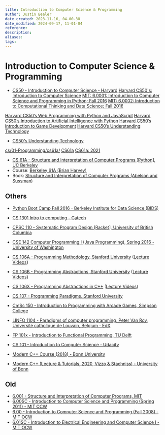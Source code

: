 ```yaml
---
title: Introduction to Computer Science & Programming
author: Justin Bealer
date_created: 2023-11-16, 04-00-38
date_modified: 2024-09-17, 11-01-04
reference: 
description: 
aliases: 
tags: 
---
```

# Introduction to Computer Science & Programming

- [CS50 - Introduction to Computer Science - Harvard](https://cs50.tv/)
[Harvard CS50's: Introduction to Computer Science](https://cs50.harvard.edu/college/2021/spring/)
[MIT: 6.0001: Introduction to Computer Science and Programming in Python; Fall 2016](https://ocw.mit.edu/courses/electrical-engineering-and-computer-science/6-0001-introduction-to-computer-science-and-programming-in-python-fall-2016/)
[MIT: 6.0002: Introduction to Computational Thinking and Data Science; Fall 2016](https://ocw.mit.edu/courses/electrical-engineering-and-computer-science/6-0002-introduction-to-computational-thinking-and-data-science-fall-2016/)


[Harvard CS50’s Web Programming with Python and JavaScript](https://cs50.harvard.edu/extension/web/2021/spring/)
[Harvard CS50’s Introduction to Artificial Intelligence with Python](https://cs50.harvard.edu/extension/ai/2021/spring/)
[Harvard CS50’s Introduction to Game Development](https://cs50.harvard.edu/extension/games/2020/fall/)
[Harvard CS50’s Understanding Technology](https://cs50.harvard.edu/technology/2017/)
- [CS50's Understanding Technology](https://www.youtube.com/playlist?list=PLhQjrBD2T382p8amnvUp1rws1p7n7gJ2p)

[cs/01-Programming/cs61a/](https://github.com/Phantas0s/playground/tree/master/cs/01-Programming/cs61a)
[CS61a](https://github.com/yngz/cs61a)
[CS61a: 2021](https://cs61a.org/)
- [CS 61A - Structure and Interpretation of Computer Programs [Python], UC Berkeley](https://cs61a.org/)
- Course: [Berkeley 61A (Brian Harvey)](https://archive.org/details/ucberkeley-webcast-PL3E89002AA9B9879E?sort=titleSorter)
- Book: [Structure and Interpretation of Computer Programs (Abelson and Sussman)](https://mitpress.mit.edu/sites/default/files/sicp/full-text/book/book.html)

## Others

- [Python Boot Camp Fall 2016 - Berkeley Institute for Data Science (BIDS)](https://www.youtube.com/playlist?list=PLKW2Azk23ZtSeBcvJi0JnL7PapedOvwz9)
- [CS 1301 Intro to computing - Gatech](https://www.cc.gatech.edu/classes/AY2016/cs1301c_fall/)

- [CPSC 110 - Systematic Program Design [Racket], University of British Columbia](https://www.youtube.com/channel/UC7dEjIUwSxSNcW4PqNRQW8w/playlists?view=1&flow=grid&sort=da)
- [CSE 142 Computer Programming I (Java Programming), Spring 2016 - University of Washington](https://courses.cs.washington.edu/courses/cse142/16sp/calendar.shtml)

- [CS 106A - Programming Methodology, Stanford University](https://see.stanford.edu/Course/CS106A) ([Lecture Videos](https://www.youtube.com/playlist?list=PL84A56BC7F4A1F852))
- [CS 106B - Programming Abstractions, Stanford University](https://see.stanford.edu/Course/CS106B) ([Lecture Videos](https://www.youtube.com/playlist?list=PLnfg8b9vdpLn9exZweTJx44CII1bYczuk))
- [CS 106X - Programming Abstractions in C++](http://web.stanford.edu/class/cs106x/) ([Lecture Videos](https://www.youtube.com/playlist?list=PLrivl8gTKLcpIJ-ktHCxMEgWOn8LawYhb))
- [CS 107 - Programming Paradigms, Stanford University](https://see.stanford.edu/Course/CS107)

- [CmSc 150 - Introduction to Programming with Arcade Games, Simpson College](http://ProgramArcadeGames.com)
- [LINFO 1104 - Paradigms of computer programming, Peter Van Roy, Université catholique de Louvain, Belgium - EdX](https://www.youtube.com/playlist?list=PLw454N-VXALSIzIe_eL5U8L4S68v2X_ak)
- [FP 101x - Introduction to Functional Programming, TU Delft](https://ocw.tudelft.nl/courses/introduction-to-functional-programming/)
- [CS 101 - Introduction to Computer Science - Udacity](https://www.youtube.com/playlist?list=PLAwxTw4SYaPmjFQ2w9j05WDX8Jtg5RXWW)

- [Modern C++ Course (2018) - Bonn University](https://www.youtube.com/playlist?list=PLgnQpQtFTOGR50iIOtO36nK6aNPtVq98C)
- [Modern C++ (Lecture & Tutorials, 2020, Vizzo & Stachniss) - University of Bonn](https://www.youtube.com/playlist?list=PLgnQpQtFTOGRM59sr3nSL8BmeMZR9GCIA)

## Old
- [6.001 - Structure and Interpretation of Computer Programs, MIT](https://ocw.mit.edu/courses/electrical-engineering-and-computer-science/6-001-structure-and-interpretation-of-computer-programs-spring-2005/video-lectures)
- [6.00SC - Introduction to Computer Science and Programming (Spring 2011) - MIT OCW](https://ocw.mit.edu/courses/electrical-engineering-and-computer-science/6-00sc-introduction-to-computer-science-and-programming-spring-2011/)
- [6.00	- Introduction to Computer Science and Programming (Fall 2008) - MIT OCW](https://ocw.mit.edu/courses/electrical-engineering-and-computer-science/6-00-introduction-to-computer-science-and-programming-fall-2008/video-lectures/)
- [6.01SC - Introduction to Electrical Engineering and Computer Science I - MIT OCW](https://ocw.mit.edu/courses/electrical-engineering-and-computer-science/6-01sc-introduction-to-electrical-engineering-and-computer-science-i-spring-2011/)
